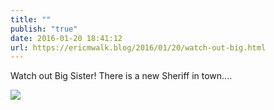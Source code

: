 ```yaml
---
title: ""
publish: "true"
date: 2016-01-20 18:41:12
url: https://ericmwalk.blog/2016/01/20/watch-out-big.html
---
```


Watch out Big Sister! There is a new Sheriff in town....

![](https://ericmwalk.blog/uploads/2022/3a73b8f97b.jpg)